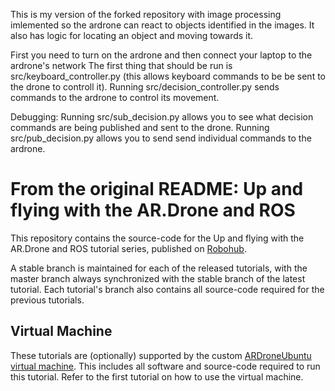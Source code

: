 This is my version of the forked repository with image processing imlemented so the ardrone can react to objects identified in the images.
It also has logic for locating an object and moving towards it.


First you need to turn on the ardrone and then connect your laptop to the ardrone's network
The first thing that should be run is src/keyboard_controller.py
(this allows keyboard commands to be be sent to the drone to controll it).
Running src/decision_controller.py sends commands to the ardrone to control its movement.

Debugging:
Running src/sub_decision.py allows you to see what decision commands are being published and sent to the drone.
Running src/pub_decision.py allows you to send send individual commands to the ardrone.


From the original README:
Up and flying with the AR.Drone and ROS
========================================================

This repository contains the source-code for the Up and flying with the AR.Drone and ROS tutorial series, published on [Robohub](http://www.robohub.org).

A stable branch is maintained for each of the released tutorials, with the master branch always synchronized with the stable branch of the latest tutorial. Each tutorial's branch also contains all source-code required for the previous tutorials.

Virtual Machine
---------------

These tutorials are (optionally) supported by the custom [ARDroneUbuntu virtual machine](http://bit.ly/VqtDql). This includes all software and source-code required to run this tutorial. Refer to the first tutorial on how to use the virtual machine.
